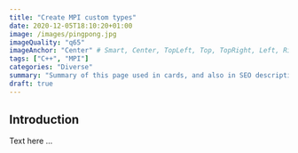 ```yaml
---
title: "Create MPI custom types"
date: 2020-12-05T18:10:20+01:00
image: /images/pingpong.jpg
imageQuality: "q65"
imageAnchor: "Center" # Smart, Center, TopLeft, Top, TopRight, Left, Right, BottomLeft, Bottom, BottomRight.
tags: ["C++", "MPI"]
categories: "Diverse" 
summary: "Summary of this page used in cards, and also in SEO description of the page."
draft: true
---
```


## Introduction

Text here ...